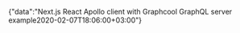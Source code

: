 {"data":"Next.js React Apollo client with Graphcool GraphQL server example2020-02-07T18:06:00+03:00"}
